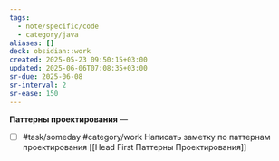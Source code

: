 ```yaml
---
tags:
  - note/specific/code
  - category/java
aliases: []
deck: obsidian::work
created: 2025-05-23 09:50:15+03:00
updated: 2025-06-06T07:08:35+03:00
sr-due: 2025-06-08
sr-interval: 2
sr-ease: 150
---
```


**Паттерны проектирования**
—
- [ ] #task/someday #category/work Написать заметку по паттернам проектирования [[Head First Паттерны Проектирования]]
